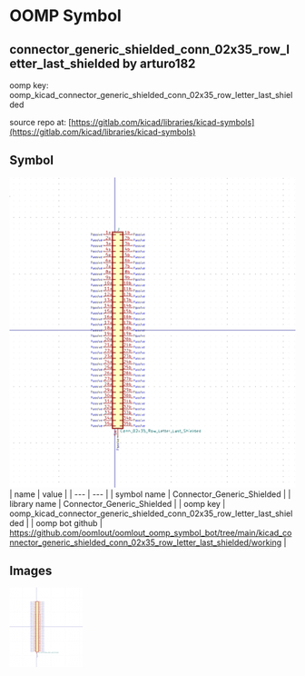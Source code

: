 # OOMP Symbol  
## connector_generic_shielded_conn_02x35_row_letter_last_shielded  by arturo182  
  
oomp key: oomp_kicad_connector_generic_shielded_conn_02x35_row_letter_last_shielded  
  
source repo at: [https://gitlab.com/kicad/libraries/kicad-symbols](https://gitlab.com/kicad/libraries/kicad-symbols)  
## Symbol  
  
[![working.png](working_600.png)](working.png)  
| name | value | 
| --- | --- | 
| symbol name | Connector_Generic_Shielded | 
| library name | Connector_Generic_Shielded | 
| oomp key | oomp_kicad_connector_generic_shielded_conn_02x35_row_letter_last_shielded | 
| oomp bot github | https://github.com/oomlout/oomlout_oomp_symbol_bot/tree/main/kicad_connector_generic_shielded_conn_02x35_row_letter_last_shielded/working | 
## Images  
  
[![working.png](working_140.png)](working.png)  
